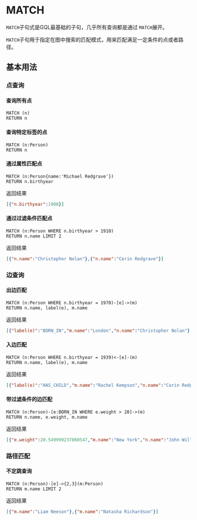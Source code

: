 # MATCH

`MATCH`子句式是GQL最基础的子句，几乎所有查询都是通过 `MATCH`展开。

`MATCH`子句用于指定在图中搜索的匹配模式，用来匹配满足一定条件的点或者路径。

## 基本用法

### 点查询

#### 查询所有点

```
MATCH (n)
RETURN n
```

#### 查询特定标签的点

```
MATCH (n:Person)
RETURN n
```

#### 通过属性匹配点

```
MATCH (n:Person{name:'Michael Redgrave'})
RETURN n.birthyear
```

返回结果
```JSON
[{"n.birthyear":1908}]
```

#### 通过过滤条件匹配点


```
MATCH (n:Person WHERE n.birthyear > 1910)
RETURN n.name LIMIT 2
```

返回结果
```JSON
[{"n.name":"Christopher Nolan"},{"n.name":"Corin Redgrave"}]
```

### 边查询

#### 出边匹配

```
MATCH (n:Person WHERE n.birthyear = 1970)-[e]->(m)
RETURN n.name, label(e), m.name
```

返回结果
```JSON
[{"label(e)":"BORN_IN","m.name":"London","n.name":"Christopher Nolan"},{"label(e)":"DIRECTED","m.name":null,"n.name":"Christopher Nolan"}]
```

#### 入边匹配

```
MATCH (n:Person WHERE n.birthyear = 1939)<-[e]-(m)
RETURN n.name, label(e), m.name
```

返回结果
```JSON
[{"label(e)":"HAS_CHILD","m.name":"Rachel Kempson","n.name":"Corin Redgrave"},{"label(e)":"HAS_CHILD","m.name":"Michael Redgrave","n.name":"Corin Redgrave"}]
```

#### 带过滤条件的边匹配

```
MATCH (n:Person)-[e:BORN_IN WHERE e.weight > 20]->(m)
RETURN n.name, e.weight, m.name
```

返回结果
```JSON
[{"e.weight":20.549999237060547,"m.name":"New York","n.name":"John Williams"},{"e.weight":20.6200008392334,"m.name":"New York","n.name":"Lindsay Lohan"}]
```

### 路径匹配

#### 不定跳查询

```
MATCH (n:Person)-[e]->{2,3}(m:Person)
RETURN m.name LIMIT 2
```

返回结果
```JSON
[{"m.name":"Liam Neeson"},{"m.name":"Natasha Richardson"}]
```
